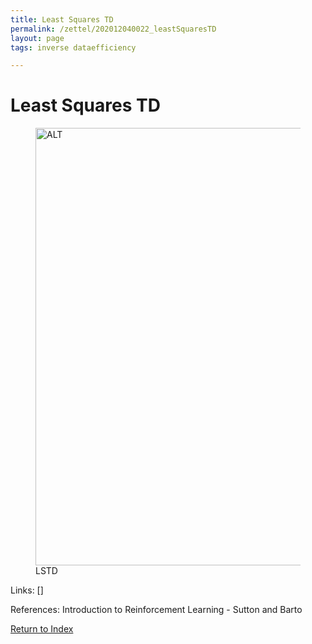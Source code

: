 ```yaml
---
title: Least Squares TD
permalink: /zettel/202012040022_leastSquaresTD
layout: page
tags: inverse dataefficiency

---
```

# Least Squares TD

<figure>
  <img src="/zettel/Images/ReinforcementLearning/LSTDVOdTwo.png"
     alt="ALT"
     class="centerImage"
     style="width: 700px;" />
  <figcaption> LSTD </figcaption>     
</figure>

Links: []

References: Introduction to Reinforcement Learning - Sutton and Barto

[Return to Index](index)